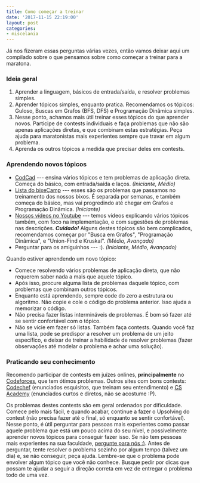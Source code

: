 ```yaml
---
title: Como começar a treinar
date: '2017-11-15 22:19:00'
layout: post
categories:
- miscelania
---
```


Já nos fizeram essas perguntas várias vezes, então vamos deixar aqui um compilado sobre o que pensamos sobre como começar a treinar para a maratona.

### Ideia geral

1. Aprender a linguagem, básicos de entrada/saída, e resolver problemas simples.
1. Aprender tópicos simples, enquanto pratica. Recomendamos os tópicos: Guloso, Buscas em Grafos (BFS, DFS) e Programação Dinâmica simples.
1. Nesse ponto, achamos mais útil treinar esses tópicos do que aprender novos. Participe de contests individuais e faça problemas que não são apenas aplicações diretas, e que combinam estas estratégias. Peça ajuda para maratonistas mais experientes sempre que travar em algum problema.
1. Aprenda os outros tópicos a medida que precisar deles em contests.

### Aprendendo novos tópicos

- [CodCad](http://www.codcad.com) --- ensina vários tópicos e tem problemas de aplicação direta. Começa do básico, com entrada/saída e laços. *(Iniciante, Médio)*
- [Lista do bixeCamp](https://docs.google.com/spreadsheets/d/1dXSSo5ybWk7WnuA5l6XjhddhIuJls5NHiRVzVc4A9pk/edit#gid=1290639072) --- esses são os problemas que passamos no treinamento dos nossos bixos. É separada por semanas, e também começa do básico, mas vai progredindo até chegar em Grafos e Programação Dinâmica. *(Iniciante)*
- [Nossos vídeos no Youtube](https://www.youtube.com/watch?v=vfK3RtS50vQ&list=PL9sdTenuXlxmIsiKgJRYtUm_A0Cnh-vPB) --- temos vídeos explicando vários tópicos também, com foco na implementação, e com sugestões de problemas nas descrições. ***Cuidado!*** Alguns destes tópicos são bem complicados, recomendamos começar por "Busca em Grafos", "Programação Dinâmica", e "Union-Find e Kruskal". *(Médio, Avançado)*
- Perguntar para os amiguinhos --- :). *(Iniciante, Médio, Avançado)*

Quando estiver aprendendo um novo tópico:

- Comece resolvendo vários problemas de aplicação direta, que não requerem saber nada a mais que aquele tópico.
- Após isso, procure alguma lista de problemas daquele tópico, com problemas que combinam outros tópicos.
- Enquanto está aprendendo, sempre code do zero a estrutura ou algoritmo. Não copie e cole o código do problema anterior. Isso ajuda a memorizar o código.
- Não precisa fazer listas intermináveis de problemas. É bom só fazer até se sentir confortável com o tópico.
- Não se vicie em fazer só listas. Também faça contests. Quando você faz uma lista, pode se predispor a resolver um problema de um jeito específico, e deixar de treinar a habilidade de resolver problemas (fazer observações até modelar o problema e achar uma solução).

### Praticando seu conhecimento

Recomendo participar de contests em juízes onlines, **principalmente** no [Codeforces](http://codeforces.com/), que tem ótimos problemas. Outros sites com bons contests: [Codechef](https://www.codechef.com/) (enunciados esquisitos, que treinam seu entendimento) e [CS Academy](https://csacademy.com/) (enunciados curtos e diretos, não se acostume :P).

Os problemas destes contests são em geral ordenados por dificuldade. Comece pelo mais fácil, e quando acabar, continue a fazer o Upsolving do contest (não precisa fazer até o final, só enquanto se sentir confortável). Nesse ponto, é útil perguntar para pessoas mais experientes como passar aquele problema que está um pouco acima do seu nível, e possivelmente aprender novos tópicos para conseguir fazer isso. Se não tem pessoas mais experientes na sua faculdade, [pergunte para nós :)](https://t.me/maratonimechat). Antes de perguntar, tente resolver o problema sozinho por algum tempo (talvez um dia) e, se não conseguir, peça ajuda. Lembre-se que o problema pode envolver algum tópico que você não conhece. Busque pedir por dicas que possam te ajudar a seguir a direção correta em vez de entregar o problema todo de uma vez.
